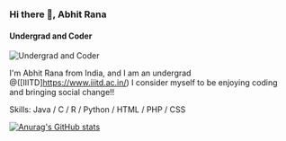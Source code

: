 ### Hi there 👋, Abhit Rana
#### Undergrad and Coder
![Undergrad and Coder](https://yt3.ggpht.com/pTyyYy-Kh3YOS_PW_x5R2gG5ktFPAjEyfbyiFggGIr-Wl-c-6z6BQ-1Q-BPigyF6RWJ9E_M-VQ=s88-c-k-c0x00ffffff-no-rj)

I'm Abhit Rana from India, and I am an undergrad @([IIITD]https://www.iiitd.ac.in/) I consider myself to be enjoying coding and bringing social change!!

Skills: Java / C / R / Python / HTML / PHP / CSS


[![Anurag's GitHub stats](https://github-readme-stats.vercel.app/api?username=abhit-rana)](https://github.com/abhit-rana/github-readme-stats)
